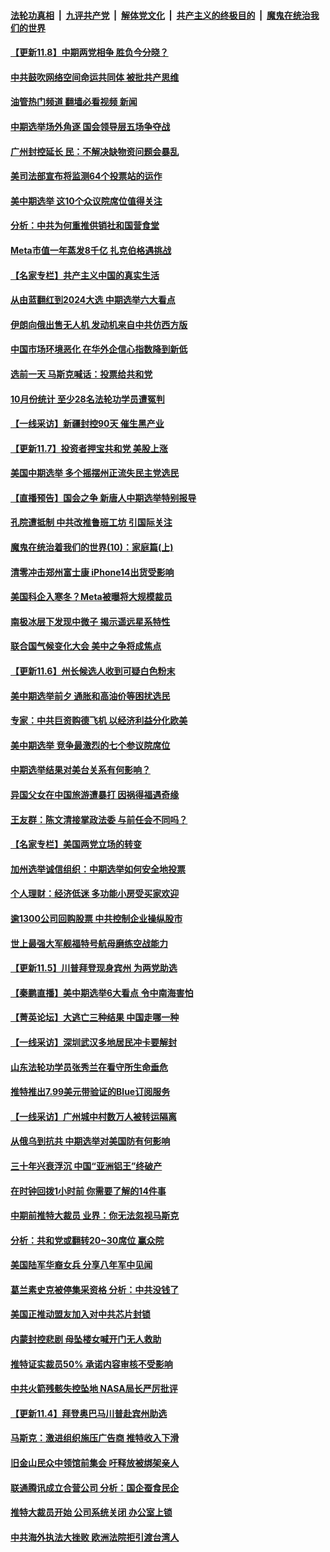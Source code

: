 ####  [法轮功真相](../../../../basic/blob/master/README.md?t=11082202) &nbsp;|&nbsp; [九评共产党](../../../../9ping.md/blob/master/README.md?t=11082202) &nbsp;|&nbsp; [解体党文化](../../../../jtdwh.md/blob/master/README.md?t=11082202)  &nbsp;|&nbsp; [共产主义的终极目的](../../../../gczydzjmd.md/blob/master/README.md?t=11082202) &nbsp;|&nbsp; [魔鬼在统治我们的世界](../../../../mgztzwmdsj.md/blob/master/README.md?t=11082202) 

#### [【更新11.8】中期两党相争 胜负今分晓？](../pages/nf4514/n13861377.md?t=11082202) 

#### [中共鼓吹网络空间命运共同体 被批共产思维](../pages/nf4514/n13861578.md?t=11082202) 

#### [油管热门频道 翻墙必看视频 新闻](http://129.146.143.75:81/youtube.html?11082202)

#### [中期选举场外角逐 国会领导层五场争夺战](../pages/nf4514/n13861414.md?t=11082202) 

#### [广州封控延长 民：不解决缺物资问题会暴乱](../pages/nf4514/n13861478.md?t=11082202) 

#### [美司法部宣布将监测64个投票站的运作](../pages/nf4514/n13861456.md?t=11082202) 

#### [美中期选举 这10个众议院席位值得关注](../pages/nf4514/n13860629.md?t=11082202) 

#### [分析：中共为何重推供销社和国营食堂](../pages/nf4514/n13861411.md?t=11082202) 

#### [Meta市值一年蒸发8千亿 扎克伯格遇挑战](../pages/nf4514/n13861336.md?t=11082202) 

#### [【名家专栏】共产主义中国的真实生活](../pages/nf4514/n13861172.md?t=11082202) 

#### [从由蓝翻红到2024大选 中期选举六大看点](../pages/nf4514/n13861281.md?t=11082202) 

#### [伊朗向俄出售无人机 发动机来自中共仿西方版](../pages/nf4514/n13861074.md?t=11082202) 

#### [中国市场环境恶化 在华外企信心指数降到新低](../pages/nf4514/n13861027.md?t=11082202) 

#### [选前一天 马斯克喊话：投票给共和党](../pages/nf4514/n13861305.md?t=11082202) 

#### [10月份统计 至少28名法轮功学员遭冤判](../pages/nf4514/n13861128.md?t=11082202) 

#### [【一线采访】新疆封控90天 催生黑产业](../pages/nf4514/n13861078.md?t=11082202) 

#### [【更新11.7】投资者押宝共和党 美股上涨](../pages/nf4514/n13861157.md?t=11082202) 

#### [美国中期选举 多个摇摆州正流失民主党选民](../pages/nf4514/n13861010.md?t=11082202) 

#### [【直播预告】国会之争 新唐人中期选举特别报导](../pages/nf4514/n13858223.md?t=11082202) 

#### [孔院遭抵制 中共改推鲁班工坊 引国际关注](../pages/nf4514/n13860725.md?t=11082202) 

#### [魔鬼在统治着我们的世界(10)：家庭篇(上)](../pages/nf4514/n10435448.md?t=11082202) 

#### [清零冲击郑州富士康 iPhone14出货受影响](../pages/nf4514/n13860720.md?t=11082202) 

#### [美国科企入寒冬？Meta被曝将大规模裁员](../pages/nf4514/n13860702.md?t=11082202) 

#### [南极冰层下发现中微子 揭示遥远星系特性](../pages/nf4514/n13860678.md?t=11082202) 

#### [联合国气候变化大会 美中之争将成焦点](../pages/nf4514/n13860639.md?t=11082202) 

#### [【更新11.6】州长候选人收到可疑白色粉末](../pages/nf4514/n13860304.md?t=11082202) 

#### [美中期选举前夕 通胀和高油价等困扰选民](../pages/nf4514/n13860614.md?t=11082202) 

#### [专家：中共巨资购德飞机 以经济利益分化欧美](../pages/nf4514/n13860603.md?t=11082202) 

#### [美中期选举 竞争最激烈的七个参议院席位](../pages/nf4514/n13860287.md?t=11082202) 

#### [中期选举结果对美台关系有何影响？](../pages/nf4514/n13859857.md?t=11082202) 

#### [异国父女在中国旅游遭暴打 因祸得福遇奇缘](../pages/nf4514/n13856607.md?t=11082202) 

#### [王友群：陈文清接掌政法委 与前任会不同吗？](../pages/nf4514/n13859797.md?t=11082202) 

#### [【名家专栏】美国两党立场的转变](../pages/nf4514/n13860128.md?t=11082202) 

#### [加州选举诚信组织：中期选举如何安全地投票](../pages/nf4514/n13859863.md?t=11082202) 

#### [个人理财：经济低迷 多功能小房受买家欢迎](../pages/nf4514/n13860141.md?t=11082202) 

#### [逾1300公司回购股票 中共控制企业操纵股市](../pages/nf4514/n13860391.md?t=11082202) 

#### [世上最强大军舰福特号航母磨练空战能力](../pages/nf4514/n13859885.md?t=11082202) 

#### [【更新11.5】川普拜登现身宾州 为两党助选](../pages/nf4514/n13860112.md?t=11082202) 

#### [【秦鹏直播】美中期选举6大看点 令中南海害怕](../pages/nf4514/n13860296.md?t=11082202) 

#### [【菁英论坛】大逃亡三种结果 中国走哪一种](../pages/nf4514/n13860290.md?t=11082202) 

#### [【一线采访】深圳武汉多地居民冲卡要解封](../pages/nf4514/n13860278.md?t=11082202) 

#### [山东法轮功学员张秀兰在看守所生命垂危](../pages/nf4514/n13860281.md?t=11082202) 

#### [推特推出7.99美元带验证的Blue订阅服务](../pages/nf4514/n13860256.md?t=11082202) 

#### [【一线采访】广州城中村数万人被转运隔离](../pages/nf4514/n13860244.md?t=11082202) 

#### [从俄乌到抗共 中期选举对美国防有何影响](../pages/nf4514/n13860228.md?t=11082202) 

#### [三十年兴衰浮沉 中国“亚洲铝王”终破产](../pages/nf4514/n13859989.md?t=11082202) 

#### [在时钟回拨1小时前 你需要了解的14件事](../pages/nf4514/n13860155.md?t=11082202) 

#### [中期前推特大裁员 业界：你无法忽视马斯克](../pages/nf4514/n13860145.md?t=11082202) 

#### [分析：共和党或翻转20~30席位 赢众院](../pages/nf4514/n13860126.md?t=11082202) 

#### [美国陆军华裔女兵 分享八年军中见闻](../pages/nf4514/n13859920.md?t=11082202) 

#### [葛兰素史克被停集采资格 分析：中共没钱了](../pages/nf4514/n13860024.md?t=11082202) 

#### [美国正推动盟友加入对中共芯片封锁](../pages/nf4514/n13859981.md?t=11082202) 

#### [内蒙封控悲剧 母坠楼女喊开门无人救助](../pages/nf4514/n13859877.md?t=11082202) 

#### [推特证实裁员50% 承诺内容审核不受影响](../pages/nf4514/n13859880.md?t=11082202) 

#### [中共火箭残骸失控坠地 NASA局长严厉批评](../pages/nf4514/n13859814.md?t=11082202) 

#### [【更新11.4】拜登奥巴马川普赴宾州助选](../pages/nf4514/n13859517.md?t=11082202) 

#### [马斯克：激进组织施压广告商 推特收入下滑](../pages/nf4514/n13859705.md?t=11082202) 

#### [旧金山民众中领馆前集会 吁释放被绑架亲人](../pages/nf4514/n13859195.md?t=11082202) 

#### [联通腾讯成立合营公司 分析：国企蚕食民企](../pages/nf4514/n13858102.md?t=11082202) 

#### [推特大裁员开始 公司系统关闭 办公室上锁](../pages/nf4514/n13859659.md?t=11082202) 

#### [中共海外执法大挫败 欧洲法院拒引渡台湾人](../pages/nf4514/n13859684.md?t=11082202) 

<img src='http://gfw-breaker.win/goodnews/indexes/nf4514.md' width='0px' height='0px'/>
